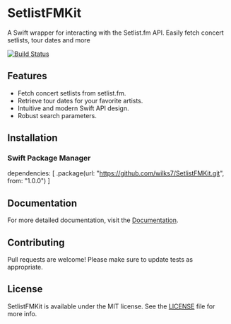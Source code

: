 # SetlistFMKit

A Swift wrapper for interacting with the Setlist.fm API. Easily fetch concert setlists, tour dates and more

[![Build Status](https://travis-ci.com/wilks7/SetlistFMKit.svg?branch=master)](https://travis-ci.com/wilks7/SetlistFMKit)

## Features

- Fetch concert setlists from setlist.fm.
- Retrieve tour dates for your favorite artists.
- Intuitive and modern Swift API design.
- Robust search parameters.

## Installation

### Swift Package Manager

dependencies: [
    .package(url: "https://github.com/wilks7/SetlistFMKit.git", from: "1.0.0")
]

## Documentation

For more detailed documentation, visit the [Documentation](https://wilks7.github.io/SetlistFMKit/documentation/setlistfmkit/).

## Contributing

Pull requests are welcome! Please make sure to update tests as appropriate.

## License

SetlistFMKit is available under the MIT license. See the [LICENSE](LICENSE) file for more info.
